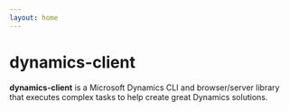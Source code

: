 ```yaml
---
layout: home
---
```


# dynamics-client

**dynamics-client** is a Microsoft Dynamics CLI and browser/server library that executes complex tasks to help create great Dynamics solutions.

